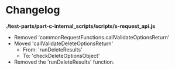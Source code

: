 # Changelog

**./test-parts/part-c-internal_scripts/scripts/s-request_api.js**
* Removed 'commonRequestFunctions.callValidateOptionsReturn'
* Moved 'callValidateDeleteOptionsReturn'
	* From: 'runDeleteResults'
	* To: 'checkDeleteOptionsObject'
* Removed the 'runDeleteResults' function.
